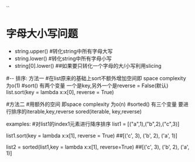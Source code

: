``
# 字母大小写问题
- string.upper() #转化string中所有字母大写
- string.lower() #转化string中所有字母小写
- string[0].lower() ##如果要只转化一个字母的大/小写利用slicing


#-- 排序:
方法一
#在list原来的基础上sort不额外增加空间即 space complexity为o(1)
#sort() 有两个变量 一个是key,另外一个是reverse = False(默认)
list.sort(key = lambda x:x[0], reverse = True)

#方法二
#用额外的空间 即space complexity 为o(n)
#sorted() 有三个变量 要进行排序的iterable,key,reverse
sored(iterable, key,reverse)

examples:
#对list1的index1元素进行降序排序
list1 = [("a",1),("b",2),("c",3)]

list1.sort(key = lambda x:x[1], reverse = True) ##[('c', 3), ('b', 2), ('a', 1)]

list2 = sorted(list1,key = lambda x:x[1], reverse=True) ##[('c', 3), ('b', 2), ('a', 1)]


```



